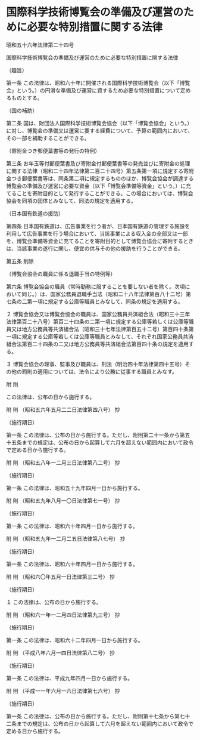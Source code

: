 # 国際科学技術博覧会の準備及び運営のために必要な特別措置に関する法律

昭和五十六年法律第二十四号

国際科学技術博覧会の準備及び運営のために必要な特別措置に関する法律

（趣旨）

第一条 この法律は、昭和六十年に開催される国際科学技術博覧会（以下「博覧会」という。）の円滑な準備及び運営に資するため必要な特別措置について定めるものとする。

（国の補助）

第二条 国は、財団法人国際科学技術博覧会協会（以下「博覧会協会」という。）に対し、博覧会の準備又は運営に要する経費について、予算の範囲内において、その一部を補助することができる。

（寄附金つき郵便葉書等の発行の特例）

第三条 お年玉等付郵便葉書及び寄附金付郵便葉書等の発売並びに寄附金の処理に関する法律（昭和二十四年法律第二百二十四号）第五条第一項に規定する寄附金つき郵便葉書等は、同条第二項に規定するもののほか、博覧会協会が調達する博覧会の準備及び運営に必要な資金（以下「博覧会準備等資金」という。）に充てることを寄附目的として発行することができる。この場合においては、博覧会協会を同項の団体とみなして、同法の規定を適用する。

（日本国有鉄道の援助）

第四条 日本国有鉄道は、広告事業を行う者が、日本国有鉄道の管理する施設を利用して広告事業を行う場合において、当該事業による収入金の全部又は一部を、博覧会準備等資金に充てることを寄附目的として博覧会協会に寄附するときは、当該事業の遂行に関し、便宜の供与その他の援助を行うことができる。

第五条 削除

（博覧会協会の職員に係る退職手当の特例等）

第六条 博覧会協会の職員（常時勤務に服することを要しない者を除く。次項において同じ。）は、国家公務員退職手当法（昭和二十八年法律第百八十二号）第七条の二第一項に規定する公庫等職員とみなして、同条の規定を適用する。

２ 博覧会協会又は博覧会協会の職員は、国家公務員共済組合法（昭和三十三年法律第百二十八号）第百二十四条の二第一項に規定する公庫等若しくは公庫等職員又は地方公務員等共済組合法（昭和三十七年法律第百五十二号）第百四十条第一項に規定する公庫等若しくは公庫等職員とみなして、それぞれ国家公務員共済組合法第百二十四条の二又は地方公務員等共済組合法第百四十条の規定を適用する。

３ 博覧会協会の理事、監事及び職員は、刑法（明治四十年法律第四十五号）その他の罰則の適用については、法令により公務に従事する職員とみなす。

附 則

この法律は、公布の日から施行する。

附 則 （昭和五六年五月二二日法律第四八号） 抄

（施行期日）

第一条 この法律は、公布の日から施行する。ただし、附則第二十一条から第五十五条までの規定は、公布の日から起算して六月を超えない範囲内において政令で定める日から施行する。

附 則 （昭和五八年一二月三日法律第八二号） 抄

（施行期日）

第一条 この法律は、昭和五十九年四月一日から施行する。

附 則 （昭和五九年八月一〇日法律第七一号） 抄

（施行期日）

第一条 この法律は、昭和六十年四月一日から施行する。

附 則 （昭和五九年一二月二五日法律第八七号） 抄

（施行期日）

第一条 この法律は、昭和六十年四月一日から施行する。

附 則 （昭和六〇年五月一日法律第三二号） 抄

（施行期日）

１ この法律は、公布の日から施行する。

附 則 （昭和六一年一二月四日法律第九三号） 抄

（施行期日）

第一条 この法律は、昭和六十二年四月一日から施行する。

附 則 （平成八年六月一四日法律第八二号） 抄

（施行期日）

第一条 この法律は、平成九年四月一日から施行する。

附 則 （平成一一年六月一六日法律第七六号） 抄

（施行期日）

第一条 この法律は、公布の日から施行する。ただし、附則第十七条から第七十二条までの規定は、公布の日から起算して六月を超えない範囲内において政令で定める日から施行する。

